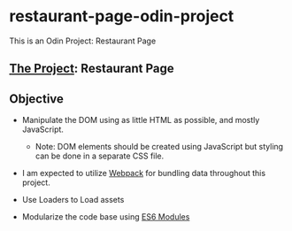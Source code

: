 # restaurant-page-odin-project
This is an Odin Project: Restaurant Page


## [The Project](https://www.theodinproject.com/lessons/node-path-javascript-restaurant-page): Restaurant Page


## Objective

* Manipulate the DOM using as little HTML as possible, and mostly JavaScript. 
    * Note: DOM elements should be created using JavaScript but       styling can be done in a separate CSS file.

* I am expected to utilize [Webpack](https://webpack.js.org/) for bundling data throughout this project.

* Use Loaders to Load assets

* Modularize the code base using [ES6 Modules](https://www.theodinproject.com/lessons/node-path-javascript-es6-modules)

